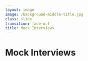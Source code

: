 ```yaml
---
layout: image
image: /background-middle-title.jpg
class: slide
transition: fade-out
title: Mock Interviews
---
```


<div class="flex h-full flex-items-center">
  <h1 class="text-left m-b-0 font-bold">
    Mock Interviews
  </h1>
</div>

